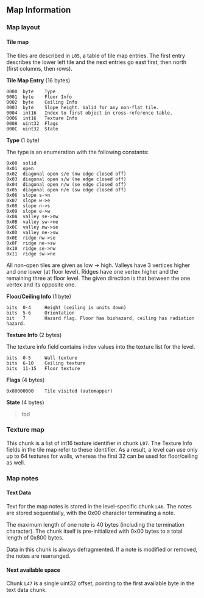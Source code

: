 ## Map Information

### Map layout

#### Tile map

The tiles are described in ```L05```, a table of tile map entries. The first entry describes the lower left tile and the next entries go east first, then north (first columns, then rows).

**Tile Map Entry** (16 bytes)

    0000  byte    Type
    0001  byte    Floor Info
    0002  byte    Ceiling Info
    0003  byte    Slope height. Valid for any non-flat tile.
    0004  int16   Index to first object in cross-reference table.
    0006  int16   Texture Info
    0008  uint32  Flags
    000C  uint32  State

**Type** (1 byte)

The type is an enumeration with the following constants:

    0x00  solid
    0x01  open
    0x02  diagonal open s/e (nw edge closed off)
    0x03  diagonal open s/w (ne edge closed off)
    0x04  diagonal open n/w (se edge closed off)
    0x05  diagonal open n/e (sw edge closed off)
    0x06  slope s->n
    0x07  slope w->e
    0x08  slope n->s
    0x09  slope e->w
    0x0A  valley se->nw
    0x0B  valley sw->ne
    0x0C  valley nw->se
    0x0D  valley ne->sw
    0x0E  ridge nw->se
    0x0F  ridge ne->sw
    0x10  ridge se->nw
    0x11  ridge sw->ne

All non-open tiles are given as low -> high. Valleys have 3 vertices higher and one lower (at floor level). Ridges have one vertex higher and the remaining three at floor level. The given direction is that between the one vertex and its opposite one.


**Floor/Ceiling Info** (1 byte)

    bits  0-4     Height (ceiling is units down)
    bits  5-6     Orientation
    bit   7       Hazard flag. Floor has biohazard, ceiling has radiation hazard.

**Texture Info** (2 bytes)

The texture info field contains index values into the texture list for the level.

    bits  0-5     Wall texture
    bits  6-10    Ceiling texture
    bits  11-15   Floor texture

**Flags** (4 bytes)

    0x80000000    Tile visited (automapper)

**State** (4 bytes)

> tbd


### Texture map

This chunk is a list of int16 texture identifier in chunk ```L07```. The Texture Info fields in the tile map refer to these identifier.
As a result, a level can use only up to 64 textures for walls, whereas the first 32 can be used for floor/ceiling as well.

### Map notes

#### Text Data

Text for the map notes is stored in the level-specific chunk ```L46```. The notes are stored sequentially, with the 0x00 character terminating a note.

The maximum length of one note is 40 bytes (including the termination character). The chunk itself is pre-initialized with 0x00 bytes to a total length of 0x800 bytes.

Data in this chunk is always defragmented. If a note is modified or removed, the notes are rearranged.

#### Next available space
Chunk ```L47``` is a single uint32 offset, pointing to the first available byte in the text data chunk.
